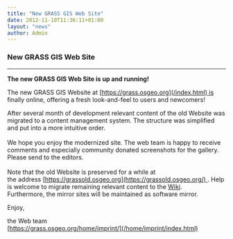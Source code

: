 ```yaml
---
title: "New GRASS GIS Web Site"
date: 2012-11-10T11:36:11+01:00
layout: "news"
author: Admin
---
```


### New GRASS GIS Web Site

------------------------------------------------------------------------

**The new GRASS GIS Web Site is up and running!**

The new GRASS GIS Website
at [https://grass.osgeo.org](/index.html) is finally online,
offering a fresh look-and-feel to users and newcomers!

After several month of development relevant content of the old Website
was migrated to a content management system. The structure was
simplified and put into a more intuitive order.\
\
We hope you enjoy the modernized site. The web team is happy to receive
comments and especially community donated screenshots for the gallery.
Please send to the editors.\
\
Note that the old Website is preserved for a while at
the address [https://grassold.osgeo.org](https://grassold.osgeo.org/) .
Help is welcome to migrate remaining relevant content to the
[Wiki](https://grasswiki.osgeo.org/wiki/). Furthermore, the mirror sites
will be maintained as software mirror.

Enjoy,

the Web team\
[https://grass.osgeo.org/home/imprint/](/home/imprint/index.html)

